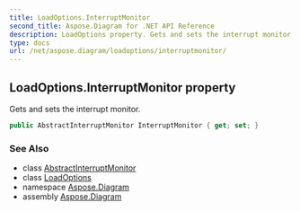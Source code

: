 ```yaml
---
title: LoadOptions.InterruptMonitor
second_title: Aspose.Diagram for .NET API Reference
description: LoadOptions property. Gets and sets the interrupt monitor
type: docs
url: /net/aspose.diagram/loadoptions/interruptmonitor/
---
```

## LoadOptions.InterruptMonitor property

Gets and sets the interrupt monitor.

```csharp
public AbstractInterruptMonitor InterruptMonitor { get; set; }
```

### See Also

* class [AbstractInterruptMonitor](../../abstractinterruptmonitor/)
* class [LoadOptions](../)
* namespace [Aspose.Diagram](../../loadoptions/)
* assembly [Aspose.Diagram](../../../)


